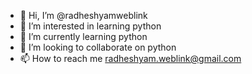 - 👋 Hi, I’m @radheshyamweblink
- 👀 I’m interested in learning python
- 🌱 I’m currently learning python
- 💞️ I’m looking to collaborate on python
- 📫 How to reach me radheshyam.weblink@gmail.com

<!---
radheshyamweblink/radheshyamweblink is a ✨ special ✨ repository because its `README.md` (this file) appears on your GitHub profile.
You can click the Preview link to take a look at your changes.
--->
